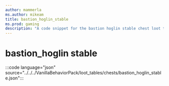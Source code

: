 ```yaml
---
author: mammerla
ms.author: mikeam
title: bastion_hoglin_stable
ms.prod: gaming
description: "A code snippet for the bastion hoglin stable chest loot table"
---
```


# bastion_hoglin stable

:::code language="json" source="../../../VanillaBehaviorPack/loot_tables/chests/bastion_hoglin_stable.json":::
